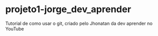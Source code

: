 # projeto1-jorge_dev_aprender
Tutorial de como usar o git, criado pelo Jhonatan da dev aprender no YouTube
